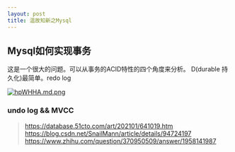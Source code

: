 ```yaml
---
layout: post
title: 温故知新之Mysql
---
```


## Mysql如何实现事务

这是一个很大的问题。可以从事务的ACID特性的四个角度来分析。
D(durable 持久化)最简单。redo log



[![hpWHHA.md.png](https://z3.ax1x.com/2021/08/22/hpWHHA.md.png)](https://imgtu.com/i/hpWHHA)




### undo log && MVCC

> https://database.51cto.com/art/202101/641019.htm
> https://blog.csdn.net/SnailMann/article/details/94724197
> https://www.zhihu.com/question/370950509/answer/1958141987


